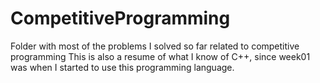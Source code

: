 # CompetitiveProgramming
Folder with most of the problems I solved so far related to competitive programming
This is also a resume of what I know of C++, since week01 was when I started to use this programming language.
